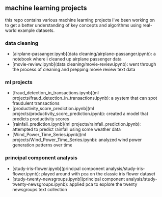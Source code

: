 ## machine learning projects

this repo contains various machine learning projects i've been working on to get a better understanding of key concepts and algorithms using real-world example datasets.

### data cleaning
* [airplane-passanger.ipynb](data cleaning/airplane-passanger.ipynb): a notebook where i cleaned up airplane passenger data
* [movie-review.ipynb](data cleaning/movie-review.ipynb): went through the process of cleaning and prepping movie review text data

### ml projects
* [fraud_detection_in_transactions.ipynb](ml projects/fraud_detection_in_transactions.ipynb): a system that can spot fraudulent transactions
* [productivity_score_prediction.ipynb](ml projects/productivity_score_prediction.ipynb): created a model that predicts productivity scores
* [rainfall_prediction.ipynb](ml projects/rainfall_prediction.ipynb): attempted to predict rainfall using some weather data
* [Wind_Power_Time_Series.ipynb](ml projects/Wind_Power_Time_Series.ipynb): analyzed wind power generation patterns over time

### principal component analysis
* [study-iris-flower.ipynb](principal component analysis/study-iris-flower.ipynb): played around with pca on the classic iris flower dataset
* [study-twenty-newsgroups.ipynb](principal component analysis/study-twenty-newsgroups.ipynb): applied pca to explore the twenty newsgroups text collection